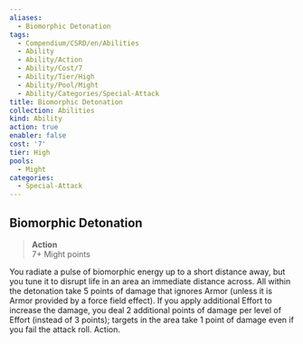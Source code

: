 ```yaml
---
aliases:
  - Biomorphic Detonation
tags:
  - Compendium/CSRD/en/Abilities
  - Ability
  - Ability/Action
  - Ability/Cost/7
  - Ability/Tier/High
  - Ability/Pool/Might
  - Ability/Categories/Special-Attack
title: Biomorphic Detonation
collection: Abilities
kind: Ability
action: true
enabler: false
cost: '7'
tier: High
pools:
  - Might
categories:
  - Special-Attack
---
```

## Biomorphic Detonation  
>**Action**  
>7+ Might points
  
You radiate a pulse of biomorphic energy up to a short distance away, but you tune it to disrupt life in an area an immediate distance across. All within the detonation take 5 points of damage that ignores Armor (unless it is Armor provided by a force field effect). If you apply additional Effort to increase the damage, you deal 2 additional points of damage per level of Effort (instead of 3 points); targets in the area take 1 point of damage even if you fail the attack roll. Action.